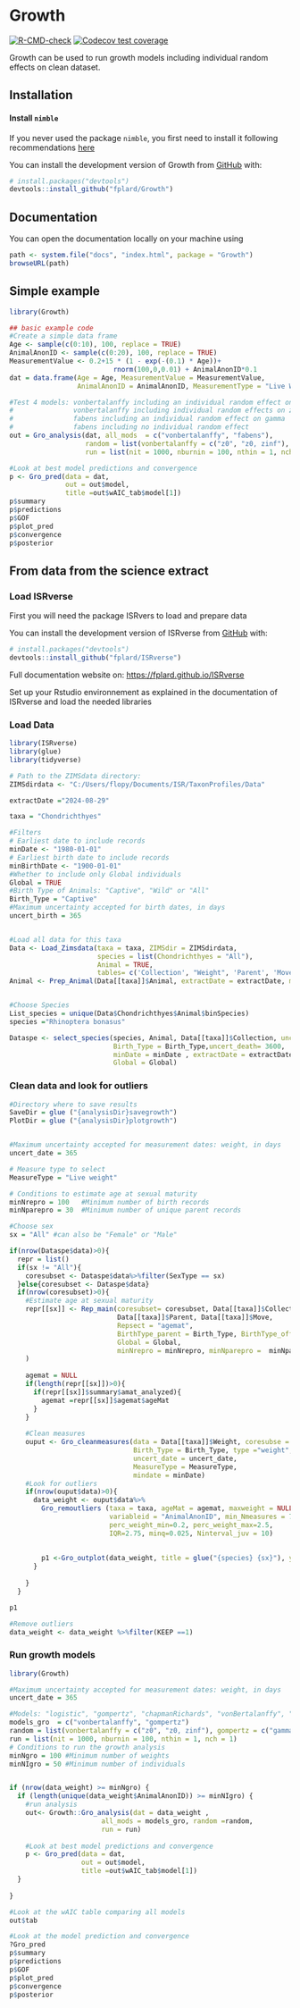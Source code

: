 
<!-- README.md is generated from README.Rmd. Please edit that file -->

# Growth

<!-- badges: start -->

[![R-CMD-check](https://github.com/fplard/Growth/actions/workflows/R-CMD-check.yaml/badge.svg)](https://github.com/fplard/Growth/actions/workflows/R-CMD-check.yaml)
[![Codecov test
coverage](https://codecov.io/gh/fplard/Growth/branch/main/graph/badge.svg)](https://app.codecov.io/gh/fplard/Growth?branch=main)
<!-- badges: end -->

Growth can be used to run growth models including individual random
effects on clean dataset.

## Installation

#### Install `nimble`

If you never used the package `nimble`, you first need to install it
following recommendations [here](https://r-nimble.org/download)

You can install the development version of Growth from
[GitHub](https://github.com/) with:

``` r
# install.packages("devtools")
devtools::install_github("fplard/Growth")
```

## Documentation

You can open the documentation locally on your machine using

``` r
path <- system.file("docs", "index.html", package = "Growth")
browseURL(path)
```

## Simple example

``` r
library(Growth)

## basic example code
#Create a simple data frame
Age <- sample(c(0:10), 100, replace = TRUE)
AnimalAnonID <- sample(c(0:20), 100, replace = TRUE)
MeasurementValue <- 0.2+15 * (1 - exp(-(0.1) * Age))+ 
                          rnorm(100,0,0.01) + AnimalAnonID*0.1 
dat = data.frame(Age = Age, MeasurementValue = MeasurementValue, 
                 AnimalAnonID = AnimalAnonID, MeasurementType = "Live Weight")

#Test 4 models: vonbertalanffy including an individual random effect on z0
#               vonbertalanffy including individual random effects on z0 and zinf
#               fabens including an individual random effect on gamma 
#               fabens including no individual random effect
out = Gro_analysis(dat, all_mods  = c("vonbertalanffy", "fabens"),
                   random = list(vonbertalanffy = c("z0", "z0, zinf"), fabens = c("gamma", "")),
                   run = list(nit = 1000, nburnin = 100, nthin = 1, nch = 1))

#Look at best model predictions and convergence
p <- Gro_pred(data = dat, 
              out = out$model, 
              title =out$wAIC_tab$model[1])
p$summary
p$predictions
p$GOF
p$plot_pred
p$convergence
p$posterior
```

## From data from the science extract

### Load ISRverse

First you will need the package ISRvers to load and prepare data

You can install the development version of ISRverse from
[GitHub](https://github.com/) with:

``` r
# install.packages("devtools")
devtools::install_github("fplard/ISRverse")
```

Full documentation website on: <https://fplard.github.io/ISRverse>

Set up your Rstudio environnement as explained in the documentation of
ISRverse and load the needed libraries

### Load Data

``` r
library(ISRverse)
library(glue)
library(tidyverse)

# Path to the ZIMSdata directory:
ZIMSdirdata <- "C:/Users/flopy/Documents/ISR/TaxonProfiles/Data"

extractDate ="2024-08-29"

taxa = "Chondrichthyes"

#Filters
# Earliest date to include records
minDate <- "1980-01-01"
# Earliest birth date to include records
minBirthDate <- "1900-01-01"
#Whether to include only Global individuals
Global = TRUE
#Birth Type of Animals: "Captive", "Wild" or "All"
Birth_Type = "Captive"
#Maximum uncertainty accepted for birth dates, in days
uncert_birth = 365


#Load all data for this taxa
Data <- Load_Zimsdata(taxa = taxa, ZIMSdir = ZIMSdirdata, 
                      species = list(Chondrichthyes = "All"),
                      Animal = TRUE,
                      tables= c('Collection', "Weight", 'Parent', 'Move')) 
Animal <- Prep_Animal(Data[[taxa]]$Animal, extractDate = extractDate, minBirthDate =minBirthDate)


#Choose Species
List_species = unique(Data$Chondrichthyes$Animal$binSpecies)
species ="Rhinoptera bonasus"

Dataspe <- select_species(species, Animal, Data[[taxa]]$Collection, uncert_birth = uncert_birth,
                          Birth_Type = Birth_Type,uncert_death= 3600,
                          minDate = minDate , extractDate = extractDate,
                          Global = Global) 
```

### Clean data and look for outliers

``` r
#Directory where to save results
SaveDir = glue ("{analysisDir}savegrowth")
PlotDir = glue ("{analysisDir}plotgrowth")


#Maximum uncertainty accepted for measurement dates: weight, in days
uncert_date = 365

# Measure type to select
MeasureType = "Live weight"

# Conditions to estimate age at sexual maturity
minNrepro = 100   #Minimum number of birth records
minNparepro = 30  #Minimum number of unique parent records

#Choose sex
sx = "All" #can also be "Female" or "Male"

if(nrow(Dataspe$data)>0){
  repr = list()
  if(sx != "All"){
    coresubset <- Dataspe$data%>%filter(SexType == sx)
  }else{coresubset <- Dataspe$data}
  if(nrow(coresubset)>0){
    #Estimate age at sexual maturity
    repr[[sx]] <- Rep_main(coresubset= coresubset, Data[[taxa]]$Collection, 
                           Data[[taxa]]$Parent, Data[[taxa]]$Move,  
                           Repsect = "agemat",
                           BirthType_parent = Birth_Type, BirthType_offspring = Birth_Type, 
                           Global = Global, 
                           minNrepro = minNrepro, minNparepro =  minNparepro
    )
    
    agemat = NULL
    if(length(repr[[sx]])>0){
      if(repr[[sx]]$summary$amat_analyzed){
        agemat =repr[[sx]]$agemat$ageMat
      }
    }
    
    #Clean measures
    ouput <- Gro_cleanmeasures(data = Data[[taxa]]$Weight, coresubse = coresubset,
                               Birth_Type = Birth_Type, type ="weight", 
                               uncert_date = uncert_date,
                               MeasureType = MeasureType,
                               mindate = minDate)
    #Look for outliers
    if(nrow(ouput$data)>0){
      data_weight <- ouput$data%>%
        Gro_remoutliers (taxa = taxa, ageMat = agemat, maxweight = NULL, 
                         variableid = "AnimalAnonID", min_Nmeasures = 7,
                         perc_weight_min=0.2, perc_weight_max=2.5,
                         IQR=2.75, minq=0.025, Ninterval_juv = 10)
      
    
        p1 <-Gro_outplot(data_weight, title = glue("{species} {sx}"), ylimit = NULL, xlimit = NULL)
      }
      
    }
  }

p1

#Remove outliers
data_weight <- data_weight %>%filter(KEEP ==1)
```

### Run growth models

``` r
library(Growth)

#Maximum uncertainty accepted for measurement dates: weight, in days
uncert_date = 365

#Models: "logistic", "gompertz", "chapmanRichards", "vonBertalanffy", "gam", and/or "polynomial"
models_gro  = c("vonbertalanffy", "gompertz")
random = list(vonbertalanffy = c("z0", "z0, zinf"), gompertz = c("gamma", ""))
run = list(nit = 1000, nburnin = 100, nthin = 1, nch = 1)
# Conditions to run the growth analysis
minNgro = 100 #Minimum number of weights
minNIgro = 50 #Minimum number of individuals


if (nrow(data_weight) >= minNgro) {
  if (length(unique(data_weight$AnimalAnonID)) >= minNIgro) {
    #run analysis
    out<- Growth::Gro_analysis(dat = data_weight , 
                       all_mods = models_gro, random =random,
                       run = run)
    
    #Look at best model predictions and convergence
    p <- Gro_pred(data = dat, 
                  out = out$model, 
                  title =out$wAIC_tab$model[1])
  }      
  
}

#Look at the wAIC table comparing all models
out$tab

#Look at the model prediction and convergence 
?Gro_pred
p$summary
p$predictions
p$GOF
p$plot_pred
p$convergence
p$posterior  
```
